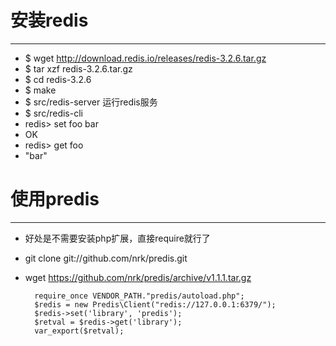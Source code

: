 # 安装redis  
---
* $ wget http://download.redis.io/releases/redis-3.2.6.tar.gz
* $ tar xzf redis-3.2.6.tar.gz
* $ cd redis-3.2.6
* $ make
* $ src/redis-server 运行redis服务
* $ src/redis-cli
* redis> set foo bar
* OK
* redis> get foo
* "bar"  

# 使用predis
---
* 好处是不需要安装php扩展，直接require就行了
* git clone git://github.com/nrk/predis.git
* wget https://github.com/nrk/predis/archive/v1.1.1.tar.gz
    
        require_once VENDOR_PATH."predis/autoload.php";
    	$redis = new Predis\Client("redis://127.0.0.1:6379/");
    	$redis->set('library', 'predis');
		$retval = $redis->get('library');
		var_export($retval);
